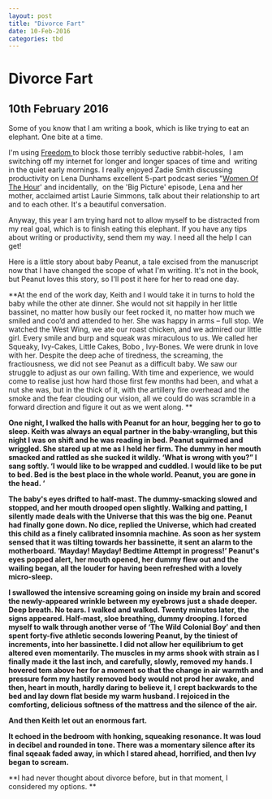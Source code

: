 ```yaml
---
layout: post
title: "Divorce Fart"
date: 10-Feb-2016
categories: tbd
---
```


# Divorce Fart

## 10th February 2016

Some of you know that I am writing a book,   which is like trying to eat an elephant. One bite at a time.

I'm using <a href="https://freedom.to/">Freedom </a>to block those terribly seductive rabbit-holes,  I am switching off my internet for longer and longer spaces of time and  writing in the quiet early mornings. I really enjoyed Zadie Smith discussing productivity on Lena Dunhams excellent 5-part podcast series "<a href="https://soundcloud.com/womenofthehour">Women Of The Hour</a>' and incidentally,  on the 'Big Picture' episode, Lena and her mother, acclaimed artist Laurie Simmons, talk about their relationship to art and to each other. It's a beautiful conversation.

Anyway, this year I am trying hard not to allow myself to be distracted from my real goal, which is to finish eating this elephant. If you have any tips about writing or productivity, send them my way. I need all the help I can get!

Here is a little story about baby Peanut, a tale excised from the manuscript now that I have changed the scope of what I'm writing. It's not in the book, but Peanut loves this story, so I'll post it here for her to read one day.

**At the end of the work day, Keith and I would take it in turns to hold the baby while the other ate dinner. She would not sit happily in her little bassinet, no matter how busily our feet rocked it, no matter how much we smiled and coo’d and attended to her. She was happy in arms – full stop. We watched the West Wing, we ate our roast chicken, and we admired our little girl. Every smile and burp and squeak was miraculous to us. We called her Squeaky, Ivy-Cakes, Little Cakes, Bobo , Ivy-Bones. We were drunk in love with her. Despite the deep ache of tiredness, the screaming, the fractiousness, we did not see Peanut as a difficult baby. We saw our struggle to adjust as our own failing. With time and experience, we would come to realise just how hard those first few months had been, and what a nut she was, but in the thick of it, with the artillery fire overhead and the smoke and the fear clouding our vision, all we could do was scramble in a forward direction and figure it out as we went along. **

**One night, I walked the halls with Peanut for an hour, begging her to go to sleep. Keith was always an equal partner in the baby-wrangling, but this night I was on shift and he was reading in bed. Peanut squirmed and wriggled. She stared up at me as I held her firm. The dummy in her mouth smacked and rattled as she sucked it wildly. ‘What is wrong with you?” I sang softly. ‘I would like to be wrapped and cuddled. I would like to be put to bed. Bed is the best place in the whole world. Peanut, you are gone in the head. ‘**

**The baby's eyes drifted to half-mast. The dummy-smacking slowed and stopped, and her mouth drooped open slightly. Walking and patting, I silently made deals with the Universe that this was the big one. Peanut had finally gone down. No dice, replied the Universe, which had created this child as a finely calibrated insomnia machine. As soon as her system sensed that it was tilting towards her bassinette, it sent an alarm to the motherboard. ‘Mayday! Mayday! Bedtime Attempt in progress!’ Peanut's eyes popped alert, her mouth opened, her dummy flew out and the wailing began, all the louder for having been refreshed with a lovely micro-sleep.**

**I swallowed the intensive screaming going on inside my brain and scored the newly-appeared wrinkle between my eyebrows just a shade deeper. Deep breath. No tears. I walked and walked. Twenty minutes later, the signs appeared. Half-mast, sloe breathing, dummy drooping. I forced myself to walk through another verse of ‘The Wild Colonial Boy’ and then spent forty-five athletic seconds lowering Peanut, by the tiniest of increments, into her bassinette. I did not allow her equilibrium to get altered even momentarily. The muscles in my arms shook with strain as I finally made it the last inch, and carefully, slowly, removed my hands. I hovered tem above her for a moment so that the change in air warmth and pressure form my hastily removed body would not prod her awake, and then, heart in mouth, hardly daring to believe it, I crept backwards to the bed and lay down flat beside my warm husband. I rejoiced in the comforting, delicious softness of the mattress and the silence of the air.**

**And then Keith let out an enormous fart.**

**It echoed in the bedroom with honking, squeaking resonance. It was loud in decibel and rounded in tone. There was a momentary silence after its final sqeaak faded away, in which I stared ahead, horrified, and then Ivy began to scream.**

**I had never thought about divorce before, but in that moment, I considered my options. **
